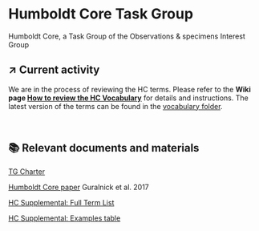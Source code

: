 # Humboldt Core Task Group
Humboldt Core, a Task Group of the Observations &amp; specimens Interest Group

## :arrow_upper_right: Current activity

We are in the process of reviewing the HC terms. Please refer to the **Wiki page [How to review the HC Vocabulary](https://github.com/tdwg/hc/wiki/How-to-review-the-HC-Vocabulary)** for details and instructions. The latest version of the terms can be found in the [vocabulary folder](https://github.com/tdwg/hc/tree/main/vocabulary).

<br>

## :books: Relevant documents and materials

[TG Charter](https://github.com/MapofLife/hc/blob/main/material/TDWG_Task_Group_Charter_Template_03.docx)

[Humboldt Core paper](https://github.com/MapofLife/hc/blob/main/material/Guralnick%20et%20al%20Ecography%202017.pdf) Guralnick et al. 2017

[HC Supplemental: Full Term List](https://github.com/MapofLife/hc/blob/main/material/HCSupplementalTable3_FullTermList_r2_v4_RW.xlsx)

[HC Supplemental: Examples table](https://github.com/MapofLife/hc/blob/main/material/HC_SupplementalTable_ExamplesNEW.xlsx)


